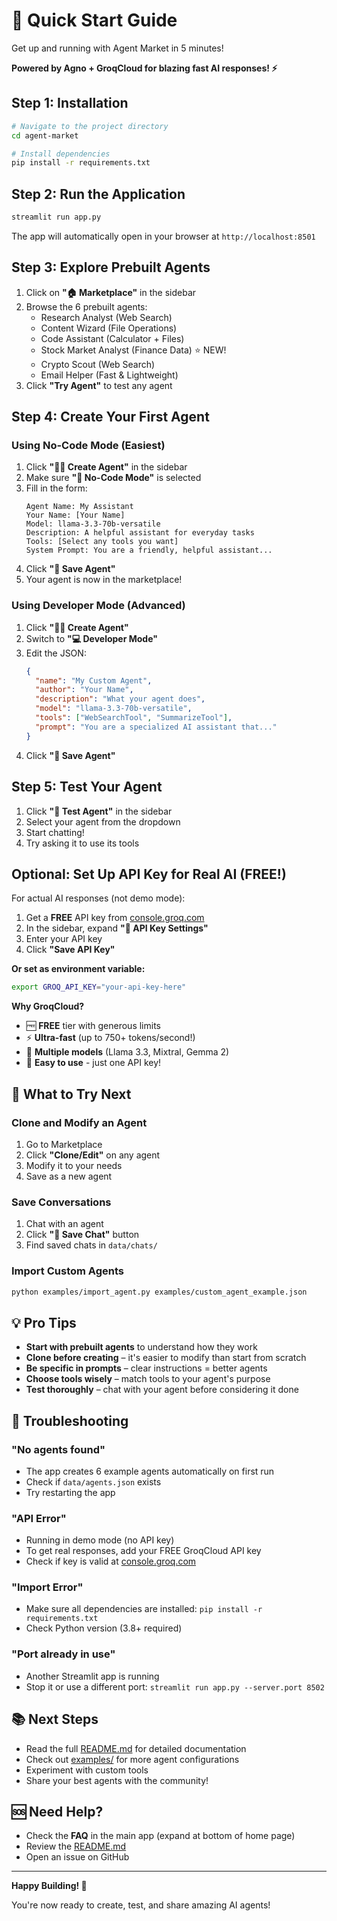 # 🚀 Quick Start Guide

Get up and running with Agent Market in 5 minutes!

**Powered by Agno + GroqCloud for blazing fast AI responses! ⚡**

## Step 1: Installation

```bash
# Navigate to the project directory
cd agent-market

# Install dependencies
pip install -r requirements.txt
```

## Step 2: Run the Application

```bash
streamlit run app.py
```

The app will automatically open in your browser at `http://localhost:8501`

## Step 3: Explore Prebuilt Agents

1. Click on **"🏠 Marketplace"** in the sidebar
2. Browse the 6 prebuilt agents:
   - Research Analyst (Web Search)
   - Content Wizard (File Operations)
   - Code Assistant (Calculator + Files)
   - Stock Market Analyst (Finance Data) ⭐ NEW!
   - Crypto Scout (Web Search)
   - Email Helper (Fast & Lightweight)
3. Click **"Try Agent"** to test any agent

## Step 4: Create Your First Agent

### Using No-Code Mode (Easiest)

1. Click **"🧑‍💻 Create Agent"** in the sidebar
2. Make sure **"🧩 No-Code Mode"** is selected
3. Fill in the form:
   ```
   Agent Name: My Assistant
   Your Name: [Your Name]
   Model: llama-3.3-70b-versatile
   Description: A helpful assistant for everyday tasks
   Tools: [Select any tools you want]
   System Prompt: You are a friendly, helpful assistant...
   ```
4. Click **"💾 Save Agent"**
5. Your agent is now in the marketplace!

### Using Developer Mode (Advanced)

1. Click **"🧑‍💻 Create Agent"**
2. Switch to **"💻 Developer Mode"**
3. Edit the JSON:
   ```json
   {
     "name": "My Custom Agent",
     "author": "Your Name",
     "description": "What your agent does",
     "model": "llama-3.3-70b-versatile",
     "tools": ["WebSearchTool", "SummarizeTool"],
     "prompt": "You are a specialized AI assistant that..."
   }
   ```
4. Click **"💾 Save Agent"**

## Step 5: Test Your Agent

1. Click **"💬 Test Agent"** in the sidebar
2. Select your agent from the dropdown
3. Start chatting!
4. Try asking it to use its tools

## Optional: Set Up API Key for Real AI (FREE!)

For actual AI responses (not demo mode):

1. Get a **FREE** API key from [console.groq.com](https://console.groq.com)
2. In the sidebar, expand **"🔑 API Key Settings"**
3. Enter your API key
4. Click **"Save API Key"**

**Or set as environment variable:**
```bash
export GROQ_API_KEY="your-api-key-here"
```

**Why GroqCloud?**
- 🆓 **FREE** tier with generous limits
- ⚡ **Ultra-fast** (up to 750+ tokens/second!)
- 🤖 **Multiple models** (Llama 3.3, Mixtral, Gemma 2)
- 🎯 **Easy to use** - just one API key!

## 🎯 What to Try Next

### Clone and Modify an Agent
1. Go to Marketplace
2. Click **"Clone/Edit"** on any agent
3. Modify it to your needs
4. Save as a new agent

### Save Conversations
1. Chat with an agent
2. Click **"💾 Save Chat"** button
3. Find saved chats in `data/chats/`

### Import Custom Agents
```bash
python examples/import_agent.py examples/custom_agent_example.json
```

## 💡 Pro Tips

- **Start with prebuilt agents** to understand how they work
- **Clone before creating** – it's easier to modify than start from scratch
- **Be specific in prompts** – clear instructions = better agents
- **Choose tools wisely** – match tools to your agent's purpose
- **Test thoroughly** – chat with your agent before considering it done

## 🐛 Troubleshooting

### "No agents found"
- The app creates 6 example agents automatically on first run
- Check if `data/agents.json` exists
- Try restarting the app

### "API Error"
- Running in demo mode (no API key)
- To get real responses, add your FREE GroqCloud API key
- Check if key is valid at [console.groq.com](https://console.groq.com)

### "Import Error"
- Make sure all dependencies are installed: `pip install -r requirements.txt`
- Check Python version (3.8+ required)

### "Port already in use"
- Another Streamlit app is running
- Stop it or use a different port: `streamlit run app.py --server.port 8502`

## 📚 Next Steps

- Read the full [README.md](README.md) for detailed documentation
- Check out [examples/](examples/) for more agent configurations
- Experiment with custom tools
- Share your best agents with the community!

## 🆘 Need Help?

- Check the **FAQ** in the main app (expand at bottom of home page)
- Review the [README.md](README.md)
- Open an issue on GitHub

---

**Happy Building! 🎉**

You're now ready to create, test, and share amazing AI agents!

